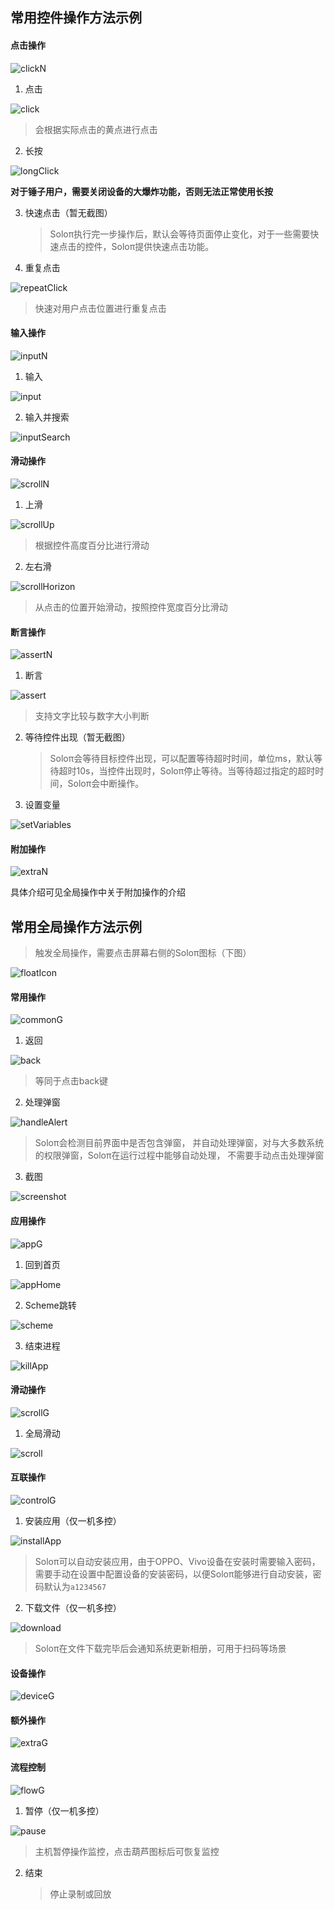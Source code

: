 ## 常用控件操作方法示例

#### 点击操作

  ![clickN](Actions/clickN.png)

1. 点击

  ![click](Actions/click.gif)
   
   > 会根据实际点击的黄点进行点击


2. 长按

  ![longClick](Actions/longClick.gif)

​	**对于锤子用户，需要关闭设备的大爆炸功能，否则无法正常使用长按**

3. 快速点击（暂无截图）

   > Soloπ执行完一步操作后，默认会等待页面停止变化，对于一些需要快速点击的控件，Soloπ提供快速点击功能。

4. 重复点击

  ![repeatClick](Actions/repeatClick.gif)
   
   > 快速对用户点击位置进行重复点击




#### 输入操作

  ![inputN](Actions/inputN.png)

1. 输入

  ![input](Actions/input.gif)

2. 输入并搜索

  ![inputSearch](Actions/inputSearch.gif)



#### 滑动操作

  ![scrollN](Actions/scrollN.png)

1. 上滑

  ![scrollUp](Actions/scrollUp.gif)
   
   > 根据控件高度百分比进行滑动


2. 左右滑

  ![scrollHorizon](Actions/scrollHorizon.gif)
   
   > 从点击的位置开始滑动，按照控件宽度百分比滑动



#### 断言操作

  ![assertN](Actions/assertN.png)

1. 断言

  ![assert](Actions/assert.gif)

  > 支持文字比较与数字大小判断

2. 等待控件出现（暂无截图）

   > Soloπ会等待目标控件出现，可以配置等待超时时间，单位ms，默认等待超时10s，当控件出现时，Soloπ停止等待。当等待超过指定的超时时间，Soloπ会中断操作。

3. 设置变量

  ![setVariables](Actions/setVariables.png)

  

  #### 附加操作

  ![extraN](Actions/extraN.png)


   具体介绍可见全局操作中关于附加操作的介绍



## 常用全局操作方法示例

> 触发全局操作，需要点击屏幕右侧的Soloπ图标（下图）
>

  ![floatIcon](Actions/floatIcon.png)

#### 常用操作

  ![commonG](Actions/commonG.png)

1. 返回

  ![back](Actions/back.gif)

  > 等同于点击back键

2. 处理弹窗

  ![handleAlert](Actions/handleAlert.gif)

  > Soloπ会检测目前界面中是否包含弹窗， 并自动处理弹窗，对与大多数系统的权限弹窗，Soloπ在运行过程中能够自动处理， 不需要手动点击处理弹窗

3. 截图

  ![screenshot](Actions/screenshot.gif)



#### 应用操作

  ![appG](Actions/appG.png)

1. 回到首页

  ![appHome](Actions/appHome.gif)

2. Scheme跳转

  ![scheme](Actions/scheme.gif)

3. 结束进程

  ![killApp](Actions/killApp.gif)



#### 滑动操作

  ![scrollG](Actions/scrollG.png)

1. 全局滑动

  ![scroll](Actions/scroll.gif)



#### 互联操作

  ![controlG](Actions/controlG.png)

1. 安装应用（仅一机多控）

  ![installApp](Actions/installApp.gif)

  > Soloπ可以自动安装应用，由于OPPO、Vivo设备在安装时需要输入密码，需要手动在设置中配置设备的安装密码，以便Soloπ能够进行自动安装，密码默认为`a1234567`

2. 下载文件（仅一机多控）

  ![download](Actions/download.gif)

  > Soloπ在文件下载完毕后会通知系统更新相册，可用于扫码等场景



#### 设备操作

  ![deviceG](Actions/deviceG.png)



#### 额外操作

  ![extraG](Actions/extraG.png)



#### 流程控制

  ![flowG](Actions/flowG.png)

1. 暂停（仅一机多控）

  ![pause](Actions/pause.gif)

  > 主机暂停操作监控，点击葫芦图标后可恢复监控

2. 结束

   > 停止录制或回放